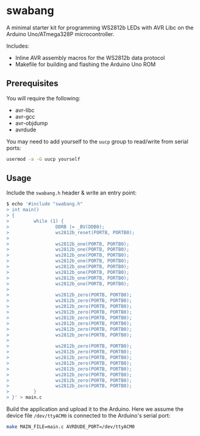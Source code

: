 # swabang

A minimal starter kit for programming WS2812b LEDs with AVR Libc on the Arduino Uno/ATmega328P microcontroller.

Includes:

* Inline AVR assembly macros for the WS2812b data protocol
* Makefile for building and flashing the Arduino Uno ROM

## Prerequisites

You will require the following:

* avr-libc
* avr-gcc
* avr-objdump
* avrdude

You may need to add yourself to the `uucp` group to read/write from serial ports:

```sh
usermod -a -G uucp yourself
```

## Usage

Include the `swabang.h` header & write an entry point:

```sh
$ echo '#include "swabang.h"
> int main()
> {
>         while (1) {
>                 DDRB |= _BV(DDB0);
>                 ws2812b_reset(PORTB, PORTB0);
> 
>                 ws2812b_one(PORTB, PORTB0);
>                 ws2812b_one(PORTB, PORTB0);
>                 ws2812b_one(PORTB, PORTB0);
>                 ws2812b_one(PORTB, PORTB0);
>                 ws2812b_one(PORTB, PORTB0);
>                 ws2812b_one(PORTB, PORTB0);
>                 ws2812b_one(PORTB, PORTB0);
>                 ws2812b_one(PORTB, PORTB0);
> 
>                 ws2812b_zero(PORTB, PORTB0);
>                 ws2812b_zero(PORTB, PORTB0);
>                 ws2812b_zero(PORTB, PORTB0);
>                 ws2812b_zero(PORTB, PORTB0);
>                 ws2812b_zero(PORTB, PORTB0);
>                 ws2812b_zero(PORTB, PORTB0);
>                 ws2812b_zero(PORTB, PORTB0);
>                 ws2812b_zero(PORTB, PORTB0);
> 
>                 ws2812b_zero(PORTB, PORTB0);
>                 ws2812b_zero(PORTB, PORTB0);
>                 ws2812b_zero(PORTB, PORTB0);
>                 ws2812b_zero(PORTB, PORTB0);
>                 ws2812b_zero(PORTB, PORTB0);
>                 ws2812b_zero(PORTB, PORTB0);
>                 ws2812b_zero(PORTB, PORTB0);
>                 ws2812b_zero(PORTB, PORTB0);
>         }
> }' > main.c
```

Build the application and upload it to the Arduino. Here we assume the device file `/dev/ttyACM0` is connected to the Arduino's serial port:

```sh
make MAIN_FILE=main.c AVRDUDE_PORT=/dev/ttyACM0
```
